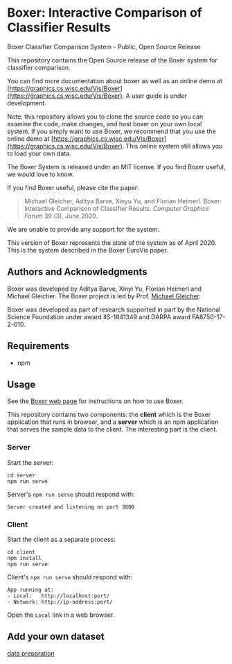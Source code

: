 # Boxer: Interactive Comparison of Classifier Results
Boxer Classifier Comparison System - Public, Open Source Release

This repository contains the Open Source release of the Boxer system for classifier comparison.

You can find more documentation about boxer as well as an online demo at
[https://graphics.cs.wisc.edu/Vis/Boxer](https://graphics.cs.wisc.edu/Vis/Boxer). A user guide is under development.

Note: this repository allows you to clone the source code so you can examine the code, make changes, and host boxer on your own local system. If you simply want to use Boxer, we recommend that you use the online demo at [https://graphics.cs.wisc.edu/Vis/Boxer](https://graphics.cs.wisc.edu/Vis/Boxer). This online system still allows you to load your own data.

The Boxer System is released under an MIT license. If you find Boxer useful, we would love to know.

If you find Boxer useful, please cite the paper:

> Michael Gleicher, Aditya Barve, Xinyu Yu, and Florian Heimerl. Boxer: Interactive Comparison of Classifier Results. *Computer Graphics Forum* 39 (3), June 2020.

We are unable to provide any support for the system. 

This version of Boxer represents the state of the system as of April 2020. This is the system described in the Boxer EuroVis paper. 

## Authors and Acknowledgments

Boxer was developed by Aditya Barve, Xinyi Yu, Florian Heimerl and Michael Gleicher. The Boxer project is led by Prof. [Michael Gleicher](http://pages.cs.wisc.edu/~gleicher/).

Boxer was developed as part of research supported in part by the National Science Foundation under award IIS-1841349 and DARPA award FA8750-17-2-010.

## Requirements
* npm

## Usage

See the [Boxer web page](https://graphics.cs.wisc.edu/Vis/Boxer) for instructions on how to use Boxer.

This repository contains two components: the **client** which is the Boxer application that runs in browser, and a **server** which is an npm application that serves the sample data to the client. The interesting part is the client.

### Server

Start the server:
```shell
cd server
npm run serve
```
Server's `npm run serve` should respond with:

    Server created and listening on port 3000

### Client

Start the client as a separate process:
```shell
cd client
npm install
npm run serve
```
Client's `npm run serve` should respond with:

    App running at:
    - Local:   http://localhost:port/
    - Network: http://ip-address:port/

Open the `Local` link in a web browser.

## Add your own dataset
[data preparation](<https://graphics.cs.wisc.edu/Vis/Boxer/docs/data_preparation/>)



